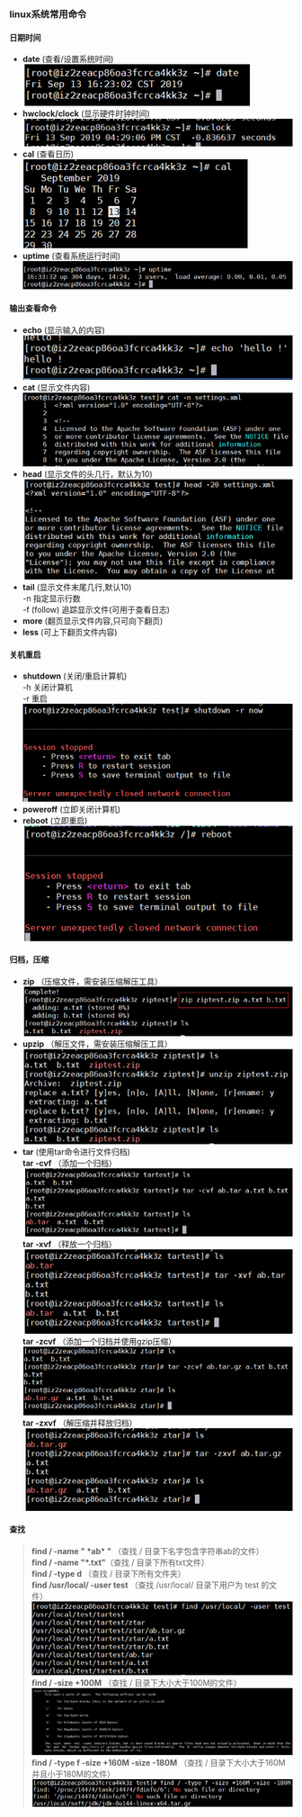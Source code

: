 ### linux系统常用命令
#### 日期时间
- **date** (查看/设置系统时间)<br>
![](pic/20190913162305.png)<br>
- **hwclock/clock** (显示硬件时钟时间)
![](pic/20190913162919.png)
- **cal** (查看日历) <br>
![](pic/20190913163024.png)
- **uptime** (查看系统运行时间)<br>
![](pic/20190913163417.png)
#### 输出查看命令
- **echo** (显示输入的内容)<br>
![](pic/20190913163803.png)
- **cat** (显示文件内容)<br>
![](pic/20190913164543.png)
- **head** (显示文件的头几行，默认为10)<br>
![](pic/20190913164916.png)
- **tail** (显示文件末尾几行,默认10)<br>
-n 指定显示行数<br>
-f (follow) 追踪显示文件(可用于查看日志) <br>
- **more** (翻页显示文件内容,只可向下翻页)<br>
- **less** (可上下翻页文件内容)<br>
#### 关机重启
- **shutdown** (关闭/重启计算机)<br>
-h 关闭计算机<br>
-r 重启<br>
![](pic/20190913171746.png)
- **poweroff** (立即关闭计算机)<br>
- **reboot** (立即重启)<br>
![](pic/20190913171944.png)
#### 归档，压缩
- **zip** （压缩文件，需安装压缩解压工具）<br>
![](pic/20190913172925.png)
- **upzip** （解压文件，需安装压缩解压工具）<br>
![](pic/20190913173212.png)
- **tar** (使用tar命令进行文件归档)<br>
**tar -cvf** （添加一个归档）<br>
![](pic/20190913201714.png)
**tar -xvf** （释放一个归档）<br>
![](pic/20190913202026.png)
**tar -zcvf** （添加一个归档并使用gzip压缩）<br>
![](pic/20190913202657.png)
**tar -zxvf** （解压缩并释放归档）<br>
![](pic/20190913203102.png)
#### 查找
> **find / -name " &#42;ab&#42; "** （查找 / 目录下名字包含字符串ab的文件）<br>
>**find / -name "*.txt"**（查找 / 目录下所有txt文件）<br>
>**find / -type d** （查找 / 目录下所有文件夹）<br>
>**find /usr/local/ -user test** （查找 /usr/local/ 目录下用户为 test 的文件）<br>
![](pic/20191008214758.png)
>**find / -size +100M** （查找 / 目录下大小大于100M的文件）<br>
![](pic/20191008220245.png)
>**find / -type f -size +160M -size -180M** （查找 / 目录下大小大于160M并且小于180M的文件）<br>
![](pic/20191008222735.png)
